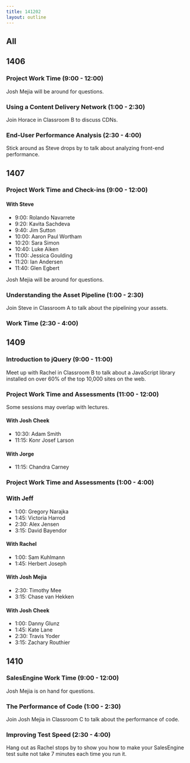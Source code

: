 ```yaml
---
title: 141202
layout: outline
---
```


## All

## 1406

### Project Work Time (9:00 - 12:00)

Josh Mejia will be around for questions.

### Using a Content Delivery Network (1:00 - 2:30)

Join Horace in Classroom B to discuss CDNs.

### End-User Performance Analysis (2:30 - 4:00)

Stick around as Steve drops by to talk about analyzing front-end performance.

## 1407

### Project Work Time and Check-ins (9:00 - 12:00)

#### With Steve

* 9:00: Rolando Navarrete
* 9:20: Kavita Sachdeva
* 9:40: Jim Sutton
* 10:00: Aaron Paul Wortham
* 10:20: Sara Simon
* 10:40: Luke Aiken
* 11:00: Jessica Goulding
* 11:20: Ian Andersen
* 11:40: Glen Egbert

Josh Mejia will be around for questions.

### Understanding the Asset Pipeline (1:00 - 2:30)

Join Steve in Classroom A to talk about the pipelining your assets.

### Work Time (2:30 - 4:00)

## 1409

### Introduction to jQuery (9:00 - 11:00)

Meet up with Rachel in Classroom B to talk about a JavaScript library installed on over 60% of the top 10,000 sites on the web.

### Project Work Time and Assessments (11:00 - 12:00)

Some sessions may overlap with lectures.

#### With Josh Cheek

* 10:30: Adam Smith
* 11:15: Konr Josef Larson

#### With Jorge

* 11:15: Chandra Carney

### Project Work Time and Assessments (1:00 - 4:00)

### With Jeff

* 1:00: Gregory Narajka
* 1:45: Victoria Harrod
* 2:30: Alex Jensen
* 3:15: David Bayendor

#### With Rachel

* 1:00: Sam Kuhlmann
* 1:45: Herbert Joseph

#### With Josh Mejia

* 2:30: Timothy Mee
* 3:15: Chase van Hekken

#### With Josh Cheek

* 1:00: Danny Glunz
* 1:45: Kate Lane
* 2:30: Travis Yoder
* 3:15: Zachary Routhier

## 1410

### SalesEngine Work Time (9:00 - 12:00)

Josh Mejia is on hand for questions.

### The Performance of Code (1:00 - 2:30)

Join Josh Mejia in Classroom C to talk about the performance of code.

### Improving Test Speed (2:30 - 4:00)

Hang out as Rachel stops by to show you how to make your SalesEngine test suite not take 7 minutes each time you run it.
